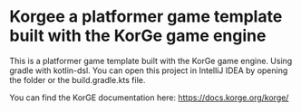 # Korgee a platformer game template built with the KorGe game engine

This is a platformer game template built with the KorGe game engine. Using gradle with kotlin-dsl.
You can open this project in IntelliJ IDEA by opening the folder or the build.gradle.kts file.

You can find the KorGE documentation here: <https://docs.korge.org/korge/>
